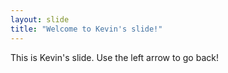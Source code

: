 ```yaml
---
layout: slide
title: "Welcome to Kevin's slide!"
---
```

This is Kevin's slide.
Use the left arrow to go back!
